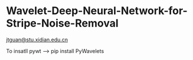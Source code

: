 # Wavelet-Deep-Neural-Network-for-Stripe-Noise-Removal

jtguan@stu.xidian.edu.cn

To insatll pywt --> pip install PyWavelets
